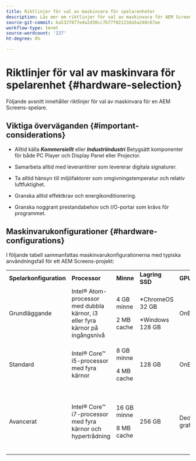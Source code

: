 ```yaml
---
title: Riktlinjer för val av maskinvara för spelarenheter
description: Läs mer om riktlinjer för val av maskinvara för AEM Screens Player-enheter.
source-git-commit: ba5327077e4a2d30cc7b77f02123da5a240c67ae
workflow-type: tm+mt
source-wordcount: '227'
ht-degree: 0%

---
```



# Riktlinjer för val av maskinvara för spelarenhet {#hardware-selection}

Följande avsnitt innehåller riktlinjer för val av maskinvara för en AEM Screens-spelare.

## Viktiga överväganden {#important-considerations}

* Alltid källa ***Kommersiellt*** eller ***Industriindustri*** Betygsätt komponenter för både PC Player och Display Panel eller Projector.

* Samarbeta alltid med leverantörer som levererar digitala signaturer.
* Ta alltid hänsyn till miljöfaktorer som omgivningstemperatur och relativ luftfuktighet.
* Granska alltid effektkrav och energikonditionering.
* Granska noggrant prestandabehov och I/O-portar som krävs för programmet.

## Maskinvarukonfigurationer {#hardware-configurations}

I följande tabell sammanfattas maskinvarukonfigurationerna med typiska användningsfall för ett AEM Screens-projekt:

<table>
 <tbody>
  <tr>
   <tr>
   <td><strong>Spelarkonfiguration</strong></td>
   <td><strong>Processor</strong></td>
   <td><strong>Minne</strong></td>
   <td><strong>Lagring SSD</strong></td>
   <td><strong>GPU</strong></td>
   <td><strong>Visa</strong></td>
   <td><strong>I/O</strong></td>
   <td><strong>Vanliga användningsfall</strong></td>
  </tr>
  <tr>
   <td>Grundläggande</td>
   <td>Intel® Atom-processor med dubbla kärnor, i3 eller fyra kärnor på ingångsnivå</td>
   <td><p>4 GB minne</p> <p>2 MB cache</p> </td>
   <td><p>*ChromeOS 32 GB</p> <p>*Windows 128 GB</p> </td>
   <td>OnBoard</td>
   <td>1920 x 1080</td>
   <td>DVI<br /> Ethernet/trådlöst,<br /> 2 x USB</td>
   <td>
    <ul>
     <li>Helskärmsloop som standard<br /> </li>
     <li>Dag-parsning</li>
    </ul> </td>
  </tr>
  <tr>
   <td>Standard</td>
   <td>Intel® Core™ i5-processor med fyra kärnor</td>
   <td><p>8 GB minne</p> <p>4 MB cache</p> </td>
   <td>128 GB</td>
   <td>OnBoard</td>
   <td>3840x2160 (<code>4K</code>)</td>
   <td>DVI, HDMI<br /> Ethernet/trådlöst,<br /> 2 x USB</td>
   <td>
    <ul>
     <li>Dynamiskt innehåll med en källa</li>
     <li>Enkel interaktiv</li>
     <li>1-3 zonlayouter</li>
    </ul> </td>
  </tr>
  <tr>
   <td>Avancerat</td>
   <td>Intel® Core™ i7-processor med fyra kärnor och hypertrådning</td>
   <td><p>16 GB minne</p> <p>8 MB cache</p> </td>
   <td>256 GB</td>
   <td>Dedikerad grafikprocessor</td>
   <td>3840x2160 (<code>4K</code>)</td>
   <td>DVI, HDMI<br /> Ethernet/trådlöst,<br /> 4xUSB</td>
   <td>
    <ul>
     <li>4 eller fler innehållszoner, samtidiga videouppspelningar</li>
     <li>Flersidig interaktiv</li>
     <li>Datautlösare med flera källor</li>
    </ul> </td>
  </tr>
 </tbody>
</table>

